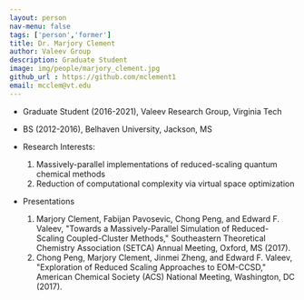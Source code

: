 ```yaml
---
layout: person
nav-menu: false 
tags: ['person','former']
title: Dr. Marjory Clement 
author: Valeev Group 
description: Graduate Student 
image: img/people/marjory_clement.jpg
github_url : https://github.com/mclement1
email: mcclem@vt.edu
---
```

- Graduate Student (2016-2021), Valeev Research Group, Virginia Tech
- BS (2012-2016), Belhaven University, Jackson, MS

- Research Interests:
  1. Massively-parallel implementations of reduced-scaling quantum chemical methods
  2. Reduction of computational complexity via virtual space optimization


- Presentations
  1. Marjory Clement, Fabijan Pavosevic, Chong Peng, and Edward F. Valeev,
     "Towards a Massively-Parallel Simulation of Reduced-Scaling
     Coupled-Cluster Methods," Southeastern Theoretical Chemistry
     Association (SETCA) Annual Meeting, Oxford, MS (2017).
  2. Chong Peng, Marjory Clement, Jinmei Zheng, and Edward F. Valeev,
     "Exploration of Reduced Scaling Approaches to EOM-CCSD," American
     Chemical Society (ACS) National Meeting, Washington, DC (2017).

